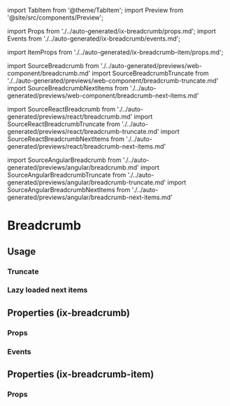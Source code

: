 <!--
SPDX-FileCopyrightText: 2022 Siemens AG

SPDX-License-Identifier: MIT
-->

import TabItem from '@theme/TabItem';
import Preview from '@site/src/components/Preview';

import Props from './../auto-generated/ix-breadcrumb/props.md';
import Events from './../auto-generated/ix-breadcrumb/events.md';

import ItemProps from './../auto-generated/ix-breadcrumb-item/props.md';

import SourceBreadcrumb from './../auto-generated/previews/web-component/breadcrumb.md'
import SourceBreadcrumbTruncate from './../auto-generated/previews/web-component/breadcrumb-truncate.md'
import SourceBreadcrumbNextItems from './../auto-generated/previews/web-component/breadcrumb-next-items.md'

import SourceReactBreadcrumb from './../auto-generated/previews/react/breadcrumb.md'
import SourceReactBreadcrumbTruncate from './../auto-generated/previews/react/breadcrumb-truncate.md'
import SourceReactBreadcrumbNextItems from './../auto-generated/previews/react/breadcrumb-next-items.md'

import SourceAngularBreadcrumb from './../auto-generated/previews/angular/breadcrumb.md'
import SourceAngularBreadcrumbTruncate from './../auto-generated/previews/angular/breadcrumb-truncate.md'
import SourceAngularBreadcrumbNextItems from './../auto-generated/previews/angular/breadcrumb-next-items.md'

# Breadcrumb

## Usage

<Preview name="breadcrumb" height="8rem">
  <TabItem value="javascript">
    <SourceBreadcrumb />
  </TabItem>
  <TabItem value="react">
    <SourceReactBreadcrumb />
  </TabItem>
  <TabItem value="angular">
    <SourceAngularBreadcrumb />
  </TabItem>
</Preview>

### Truncate

<Preview name="breadcrumb-truncate" height="10rem">
  <TabItem value="javascript">
    <SourceBreadcrumbTruncate />
  </TabItem>
  <TabItem value="react">
    <SourceReactBreadcrumbTruncate />
  </TabItem>
  <TabItem value="angular">
    <SourceAngularBreadcrumbTruncate />
  </TabItem>
</Preview>

### Lazy loaded next items

<Preview name="breadcrumb-next-items" height="8rem">
  <TabItem value="javascript">
    <SourceBreadcrumbNextItems />
  </TabItem>
  <TabItem value="react">
    <SourceReactBreadcrumbNextItems />
  </TabItem>
  <TabItem value="angular">
    <SourceAngularBreadcrumbNextItems />
  </TabItem>
</Preview>

## Properties (ix-breadcrumb)

### Props

<Props />

### Events

<Events />

## Properties (ix-breadcrumb-item)

### Props

<ItemProps />
